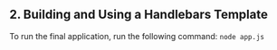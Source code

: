 ## 2. Building and Using a Handlebars Template

To run the final application, run the following command: `node app.js`